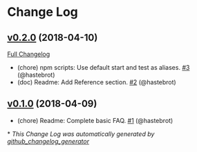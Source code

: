 # Change Log

## [v0.2.0](https://github.com/oolymer/oo-test-helpers/tree/v0.2.0) (2018-04-10)
[Full Changelog](https://github.com/oolymer/oo-test-helpers/compare/v0.1.0...v0.2.0)

- \(chore\) npm scripts: Use default start and test as aliases. [\#3](https://github.com/oolymer/oo-test-helpers/pull/3) (@hastebrot)
- \(doc\) Readme: Add Reference section. [\#2](https://github.com/oolymer/oo-test-helpers/pull/2) (@hastebrot)

## [v0.1.0](https://github.com/oolymer/oo-test-helpers/tree/v0.1.0) (2018-04-09)
- \(chore\) Readme: Complete basic FAQ. [\#1](https://github.com/oolymer/oo-test-helpers/pull/1) (@hastebrot)



\* *This Change Log was automatically generated by [github_changelog_generator](https://github.com/skywinder/Github-Changelog-Generator)*